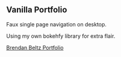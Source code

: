 ## Vanilla Portfolio

Faux single page navigation on desktop.

Using my own bokehfy library for extra flair.

[Brendan Beltz Portfolio](www.brendanbeltz.com)